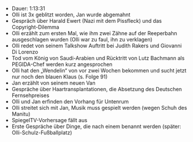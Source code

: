- Dauer: 1:13:31
- Olli ist 3x geblitzt worden, Jan wurde abgemahnt
- Gespräch über Harald Ewert (Nazi mit dem Pissfleck) und das Copyright-Dilemma
- Olli erzählt zum ersten Mal, wie ihm zwei Zähne auf der Reeperbahn ausgeschlagen wurden (Olli war zu faul, ihn zu verklagen)
- Olli redet von seinem Talkshow Auftritt bei Judith Rakers und Giovanni Di Lorenzo
- Tod vom König von Saudi-Arabien und Rücktritt von Lutz Bachmann als PEGIDA-Chef werden kurz angesprochen
- Olli hat den „Wendelin“ von vor zwei Wochen bekommen und sucht jetzt nur noch den blauen Klaus (s. Folge 91)
- Jan erzählt von seinem neuen Van
- Gespräche über Haartransplantationen, die Absetzung des Deutschen Fernsehpreises
- Olli und Jan erfinden den Vorhang für Untenrum
- Olli streitet sich mit Jan, Musik muss gespielt werden (wegen Schuh des Manitu)
- SpiegelTV-Vorhersage fällt aus
- Erste Gespräche über Dinge, die nach einem benannt werden (später: Olli-Schulz-Fußballplatz)
